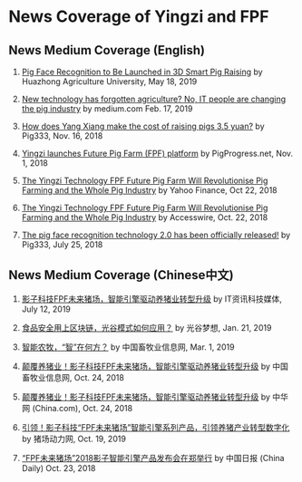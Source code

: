 # News Coverage of Yingzi and FPF

## News Medium Coverage (English)

1. [Pig Face Recognition to Be Launched in 3D Smart Pig Raising](http://www.hzau.edu.cn/info/1138/8970.htm) by Huazhong Agriculture University, May 18, 2019

1. [New technology has forgotten agriculture? No, IT people are changing the pig industry](https://medium.com/ktrade/new-technology-has-forgotten-agriculture-no-it-people-are-changing-the-pig-industry-322ebce2ac21) by medium.com Feb. 17, 2019

1. [How does Yang Xiang make the cost of raising pigs 3.5 yuan?](https://www.pig333.com/guide333/companies/pig333/news/how-does-yang-xiang-make-the-cost-of-raising-pigs-3-5-yuan_14379/) by Pig333, Nov. 16, 2018

1. [Yingzi launches Future Pig Farm (FPF) platform](https://www.pigprogress.net/World-of-Pigs1/Articles/2018/11/Yingzi-launches-Future-Pig-Farm-FPF-platform-354239E/) by PigProgress.net, Nov. 1, 2018 

1. [The Yingzi Technology FPF Future Pig Farm Will Revolutionise Pig Farming and the Whole Pig Industry](https://finance.yahoo.com/news/yingzi-technology-fpf-future-pig-130300827.html) by Yahoo Finance, Oct 22, 2018

1. [The Yingzi Technology FPF Future Pig Farm Will Revolutionise Pig Farming and the Whole Pig Industry](https://www.accesswire.com/525950/The-Yingzi-Technology-FPF-Future-Pig-Farm-Will-Revolutionise-Pig-Farming-and-the-Whole-Pig-Industry) by Accesswire, Oct. 22, 2018

1. [The pig face recognition technology 2.0 has been officially released!](https://www.pig333.com/company_news/the-pig-face-recognition-technology-2-0-has-been-officially-released_13993/) by Pig333, July 25, 2018

## News Medium Coverage (Chinese中文)

1. [影子科技FPF未来猪场，智能引擎驱动养猪业转型升级]() by IT资讯科技媒体, July 12, 2019

1. [食品安全用上区块链，光谷模式如何应用？](https://www.ovdream.com/newsinfo/201901210742457de3211297f14e6982.shtml) by 光谷梦想, Jan. 21, 2019

1. [智能农牧，“智”在何方？](http://www.caaa.cn/show/newsarticle.php?ID=399833) by 中国畜牧业信息网, Mar. 1, 2019

1. [颠覆养猪业！影子科技FPF未来猪场，智能引擎驱动养猪业转型升级](http://www.caaa.cn/show/newsarticle.php?ID=397055) by 中国畜牧业信息网, Oct. 24, 2018

1. [颠覆养猪业！影子科技FPF未来猪场，智能引擎驱动养猪业转型升级](https://m.tech.china.com/tech/article/20181023/kejiyuan1018205126.html) by 中华网 (China.com), Oct. 24, 2018


1. [引领！影子科技“FPF未来猪场”智能引擎系列产品，引领养猪产业转型数字化](http://www.powerpigs.net/e/action/ShowInfo.php?classid=119&id=15863) by 猪场动力网, Oct. 19, 2019

1. [“FPF未来猪场”2018影子智能引擎产品发布会在郑举行](http://chuangxin.chinadaily.com.cn/a/201810/23/WS5bf2632da3101a87ca93f76e.html) by 中国日报 (China Daily) Oct. 23, 2018

